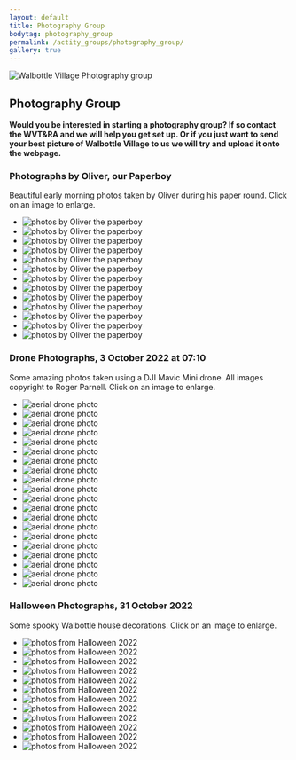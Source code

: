 ```yaml
---
layout: default
title: Photography Group
bodytag: photography_group
permalink: /actity_groups/photography_group/
gallery: true
---
```

	
<div class="container-fluid">
	<div class="row">
		<div class="mastImg">
			<img src="/assets/images/mastheadImg-photographyGroup.jpg" class="img-responsive" alt="Walbottle Village Photography group"/>
		</div>
	</div>
</div>

<div class="container-fluid groups"> <!-- container-fluid -->
	<div class="row"> <!-- row -->
		<div class="col-sm-1 col-xs-0"></div>
		<div class="col-sm-10 col-xs-12 mainPanel">
			<div class="row"> <!-- row -->
				<div class="col-xs-12">
					<h2>Photography Group</h2>
				</div>
			<div class="col-md-12 col-xs-12">
				<p><strong>Would you be interested in starting a photography group? If so contact the WVT&amp;RA and we will help you get set up.  Or if you just want to send your best picture of Walbottle Village to us we will try and upload it onto the webpage.</strong></p>
				<h3>Photographs by Oliver, our Paperboy</h3>
				<p>Beautiful early morning photos taken by Oliver during his paper round. Click on an image to enlarge.</p>
				<!-- feature slider -->
				<div class="demo hasActive">
					<ul id="imageGallery" class="gallery list-unstyled">                                    
						<li data-thumb="/assets/images/Oliver/1b5173be-dabf-4090-8ec1-43c07c1f1b9d1.jpg" data-src="/assets/images/Oliver/1b5173be-dabf-4090-8ec1-43c07c1f1b9d1.jpg"><img src="/assets/images/Oliver/1b5173be-dabf-4090-8ec1-43c07c1f1b9d1.jpg" alt="photos by Oliver the paperboy" class="img-responsive" loading="lazy" /></li>
						<li data-thumb="/assets/images/Oliver/4c2910cc-0cda-4e77-9abd-d826c045a9851.png" data-src="/assets/images/Oliver/4c2910cc-0cda-4e77-9abd-d826c045a9851.png"><img src="/assets/images/Oliver/4c2910cc-0cda-4e77-9abd-d826c045a9851.png" alt="photos by Oliver the paperboy" class="img-responsive" loading="lazy" /></li>
						<li data-thumb="/assets/images/Oliver/5afad7b1-9c0e-4d33-ae8b-2db561e6ee7d1.png" data-src="/assets/images/Oliver/5afad7b1-9c0e-4d33-ae8b-2db561e6ee7d1.png"><img src="/assets/images/Oliver/5afad7b1-9c0e-4d33-ae8b-2db561e6ee7d1.png" alt="photos by Oliver the paperboy" class="img-responsive" loading="lazy" /></li>
						<li data-thumb="/assets/images/Oliver/7da2a47c-9031-420a-98cf-0ee5658324441.png" data-src="/assets/images/Oliver/7da2a47c-9031-420a-98cf-0ee5658324441.png"><img src="/assets/images/Oliver/7da2a47c-9031-420a-98cf-0ee5658324441.png" alt="photos by Oliver the paperboy" class="img-responsive" loading="lazy" /></li>
						<li data-thumb="/assets/images/Oliver/741f0021-e11c-47db-a46a-5ef16b63c6091.png" data-src="/assets/images/Oliver/741f0021-e11c-47db-a46a-5ef16b63c6091.png"><img src="/assets/images/Oliver/741f0021-e11c-47db-a46a-5ef16b63c6091.png" alt="photos by Oliver the paperboy" class="img-responsive" loading="lazy" /></li>
						<li data-thumb="/assets/images/Oliver/4142e980-86ad-4a04-b93f-bbb96d2936021.jpg" data-src="/assets/images/Oliver/4142e980-86ad-4a04-b93f-bbb96d2936021.jpg"><img src="/assets/images/Oliver/4142e980-86ad-4a04-b93f-bbb96d2936021.jpg" alt="photos by Oliver the paperboy" class="img-responsive" loading="lazy" /></li>
						<li data-thumb="/assets/images/Oliver/9394c63b-80d6-43bd-9823-b8db9ee0a9d11.png" data-src="/assets/images/Oliver/9394c63b-80d6-43bd-9823-b8db9ee0a9d11.png"><img src="/assets/images/Oliver/9394c63b-80d6-43bd-9823-b8db9ee0a9d11.png" alt="photos by Oliver the paperboy" class="img-responsive" loading="lazy" /></li>
						<li data-thumb="/assets/images/Oliver/344347720_1542137582984717_3017062190229126320_n.png" data-src="/assets/images/Oliver/344347720_1542137582984717_3017062190229126320_n.png"><img src="/assets/images/Oliver/344347720_1542137582984717_3017062190229126320_n.png" alt="photos by Oliver the paperboy" class="img-responsive" loading="lazy" /></li>
						<li data-thumb="/assets/images/Oliver/344564681_1657596918080099_9094522447566645218_n.png" data-src="/assets/images/Oliver/344564681_1657596918080099_9094522447566645218_n.png"><img src="/assets/images/Oliver/344564681_1657596918080099_9094522447566645218_n.png" alt="photos by Oliver the paperboy" class="img-responsive" loading="lazy" /></li>
						<li data-thumb="/assets/images/Oliver/344570369_3413719235564489_8444950840268751753_n.png" data-src="/assets/images/Oliver/344570369_3413719235564489_8444950840268751753_n.png"><img src="/assets/images/Oliver/344570369_3413719235564489_8444950840268751753_n.png" alt="photos by Oliver the paperboy" class="img-responsive" loading="lazy" /></li>
						<li data-thumb="/assets/images/Oliver/344764391_623891462581260_2956264941370672818_n.png" data-src="/assets/images/Oliver/344764391_623891462581260_2956264941370672818_n.png"><img src="/assets/images/Oliver/344764391_623891462581260_2956264941370672818_n.png" alt="photos by Oliver the paperboy" class="img-responsive" loading="lazy" /></li>
						<li data-thumb="/assets/images/Oliver/acd0a450-0412-4918-be34-859b6c8ca3611.png" data-src="/assets/images/Oliver/acd0a450-0412-4918-be34-859b6c8ca3611.png"><img src="/assets/images/Oliver/acd0a450-0412-4918-be34-859b6c8ca3611.png" alt="photos by Oliver the paperboy" class="img-responsive" loading="lazy" /></li>
						<li data-thumb="/assets/images/Oliver/fd734f83-4f17-4431-bee5-bf948057d78a1.jpg" data-src="/assets/images/Oliver/fd734f83-4f17-4431-bee5-bf948057d78a1.jpg"><img src="/assets/images/Oliver/fd734f83-4f17-4431-bee5-bf948057d78a1.jpg" alt="photos by Oliver the paperboy" class="img-responsive" loading="lazy" /></li>
					</ul>
				</div>
				<h3>Drone Photographs, 3 October 2022 at 07:10</h3>
				<p>Some amazing photos taken using a DJI Mavic Mini drone. All images copyright to Roger Parnell. Click on an image to enlarge.</p>
				<!-- feature slider -->
				<div class="demo hasActive">
					<ul id="imageGallery2" class="gallery list-unstyled">
						<li data-thumb="/assets/images/DJI/Walbottle-sunrise-3-10-22-1.jpg" data-src="/assets/images/DJI/Walbottle-sunrise-3-10-22-1.jpg"><img src="/assets/images/DJI/Walbottle-sunrise-3-10-22-1.jpg" alt="aerial drone photo"  class="img-responsive" loading="lazy"/></li>
						<li data-thumb="/assets/images/DJI/Walbottle-sunrise-3-10-22-2.jpg" data-src="/assets/images/DJI/Walbottle-sunrise-3-10-22-2.jpg"><img src="/assets/images/DJI/Walbottle-sunrise-3-10-22-2.jpg" alt="aerial drone photo"  class="img-responsive" loading="lazy"/></li>
						<li data-thumb="/assets/images/DJI/Walbottle-sunrise-3-10-22-3.jpg" data-src="/assets/images/DJI/Walbottle-sunrise-3-10-22-3.jpg"><img src="/assets/images/DJI/Walbottle-sunrise-3-10-22-3.jpg" alt="aerial drone photo"  class="img-responsive" loading="lazy"/></li>
						<li data-thumb="/assets/images/DJI/Walbottle-sunrise-3-10-22-4.jpg" data-src="/assets/images/DJI/Walbottle-sunrise-3-10-22-4.jpg"><img src="/assets/images/DJI/Walbottle-sunrise-3-10-22-4.jpg" alt="aerial drone photo"  class="img-responsive" loading="lazy"/></li>
						<li data-thumb="/assets/images/DJI/Walbottle-sunrise-3-10-22-5.jpg" data-src="/assets/images/DJI/Walbottle-sunrise-3-10-22-5.jpg"><img src="/assets/images/DJI/Walbottle-sunrise-3-10-22-5.jpg" alt="aerial drone photo"  class="img-responsive" loading="lazy"/></li>
						<li data-thumb="/assets/images/DJI/Walbottle-sunrise-3-10-22-6.jpg" data-src="/assets/images/DJI/Walbottle-sunrise-3-10-22-6.jpg"><img src="/assets/images/DJI/Walbottle-sunrise-3-10-22-6.jpg" alt="aerial drone photo"  class="img-responsive" loading="lazy"/></li>
						<li data-thumb="/assets/images/DJI/Walbottle-sunrise-3-10-22-7.jpg" data-src="/assets/images/DJI/Walbottle-sunrise-3-10-22-7.jpg"><img src="/assets/images/DJI/Walbottle-sunrise-3-10-22-7.jpg" alt="aerial drone photo"  class="img-responsive" loading="lazy"/></li>
						<li data-thumb="/assets/images/DJI/Walbottle-sunrise-3-10-22-8.jpg" data-src="/assets/images/DJI/Walbottle-sunrise-3-10-22-8.jpg"><img src="/assets/images/DJI/Walbottle-sunrise-3-10-22-8.jpg" alt="aerial drone photo"  class="img-responsive" loading="lazy"/></li>
						<li data-thumb="/assets/images/DJI/Walbottle-sunrise-3-10-22-9.jpg" data-src="/assets/images/DJI/Walbottle-sunrise-3-10-22-9.jpg"><img src="/assets/images/DJI/Walbottle-sunrise-3-10-22-9.jpg" alt="aerial drone photo"  class="img-responsive" loading="lazy"/></li>
						<li data-thumb="/assets/images/DJI/Walbottle-sunrise-3-10-22-10.jpg" data-src="/assets/images/DJI/Walbottle-sunrise-3-10-22-10.jpg"><img src="/assets/images/DJI/Walbottle-sunrise-3-10-22-10.jpg" alt="aerial drone photo"  class="img-responsive" loading="lazy"/></li>
						<li data-thumb="/assets/images/DJI/Walbottle-sunrise-3-10-22-11.jpg" data-src="/assets/images/DJI/Walbottle-sunrise-3-10-22-11.jpg"><img src="/assets/images/DJI/Walbottle-sunrise-3-10-22-11.jpg" alt="aerial drone photo"  class="img-responsive" loading="lazy"/></li>
						<li data-thumb="/assets/images/DJI/Walbottle-sunrise-3-10-22-12.jpg" data-src="/assets/images/DJI/Walbottle-sunrise-3-10-22-12.jpg"><img src="/assets/images/DJI/Walbottle-sunrise-3-10-22-12.jpg" alt="aerial drone photo"  class="img-responsive" loading="lazy"/></li>
						<li data-thumb="/assets/images/DJI/Walbottle-sunrise-3-10-22-13.jpg" data-src="/assets/images/DJI/Walbottle-sunrise-3-10-22-13.jpg"><img src="/assets/images/DJI/Walbottle-sunrise-3-10-22-13.jpg" alt="aerial drone photo"  class="img-responsive" loading="lazy"/></li>
						<li data-thumb="/assets/images/DJI/Walbottle-sunrise-3-10-22-14.jpg" data-src="/assets/images/DJI/Walbottle-sunrise-3-10-22-14.jpg"><img src="/assets/images/DJI/Walbottle-sunrise-3-10-22-14.jpg" alt="aerial drone photo"  class="img-responsive" loading="lazy"/></li>
						<li data-thumb="/assets/images/DJI/Walbottle-sunrise-3-10-22-15.jpg" data-src="/assets/images/DJI/Walbottle-sunrise-3-10-22-15.jpg"><img src="/assets/images/DJI/Walbottle-sunrise-3-10-22-15.jpg" alt="aerial drone photo"  class="img-responsive" loading="lazy"/></li>
						<li data-thumb="/assets/images/DJI/Walbottle-sunrise-3-10-22-16.jpg" data-src="/assets/images/DJI/Walbottle-sunrise-3-10-22-16.jpg"><img src="/assets/images/DJI/Walbottle-sunrise-3-10-22-16.jpg" alt="aerial drone photo"  class="img-responsive" loading="lazy"/></li>
						<li data-thumb="/assets/images/DJI/Walbottle-sunrise-3-10-22-17.jpg" data-src="/assets/images/DJI/Walbottle-sunrise-3-10-22-17.jpg"><img src="/assets/images/DJI/Walbottle-sunrise-3-10-22-17.jpg" alt="aerial drone photo"  class="img-responsive" loading="lazy"/></li>
						<li data-thumb="/assets/images/DJI/Walbottle-sunrise-3-10-22-18.jpg" data-src="/assets/images/DJI/Walbottle-sunrise-3-10-22-18.jpg"><img src="/assets/images/DJI/Walbottle-sunrise-3-10-22-18.jpg" alt="aerial drone photo"  class="img-responsive" loading="lazy"/></li>
						<li data-thumb="/assets/images/DJI/Walbottle-sunrise-3-10-22-19.jpg" data-src="/assets/images/DJI/Walbottle-sunrise-3-10-22-19.jpg"><img src="/assets/images/DJI/Walbottle-sunrise-3-10-22-19.jpg" alt="aerial drone photo"  class="img-responsive" loading="lazy"/></li>
						<li data-thumb="/assets/images/DJI/Walbottle-sunrise-3-10-22-20.jpg" data-src="/assets/images/DJI/Walbottle-sunrise-3-10-22-20.jpg"><img src="/assets/images/DJI/Walbottle-sunrise-3-10-22-20.jpg" alt="aerial drone photo"  class="img-responsive" loading="lazy"/></li>
					</ul>
				 </div>
				<h3>Halloween Photographs, 31 October 2022</h3>
				<p>Some spooky Walbottle house decorations. Click on an image to enlarge.</p>
				<!-- feature slider -->
				<div class="demo hasActive">
					<ul id="imageGallery3" class="gallery list-unstyled">
						<li data-thumb="/assets/images/Halloween2022/IMG_8767.png" data-src="/assets/images/Halloween2022/IMG_8767.png"><img src="/assets/images/Halloween2022/IMG_8767.png" alt="photos from Halloween 2022" class="img-responsive" loading="lazy" /></li>
						<li data-thumb="/assets/images/Halloween2022/IMG_8768.png" data-src="/assets/images/Halloween2022/IMG_8768.png"><img src="/assets/images/Halloween2022/IMG_8768.png" alt="photos from Halloween 2022" class="img-responsive" loading="lazy" /></li>
						<li data-thumb="/assets/images/Halloween2022/IMG_8771.png" data-src="/assets/images/Halloween2022/IMG_8771.png"><img src="/assets/images/Halloween2022/IMG_8771.png" alt="photos from Halloween 2022" class="img-responsive" loading="lazy" /></li>
						<li data-thumb="/assets/images/Halloween2022/IMG_8773.png" data-src="/assets/images/Halloween2022/IMG_8773.png"><img src="/assets/images/Halloween2022/IMG_8773.png" alt="photos from Halloween 2022" class="img-responsive" loading="lazy" /></li>
						<li data-thumb="/assets/images/Halloween2022/IMG_8774.jpg" data-src="/assets/images/Halloween2022/IMG_8774.jpg"><img src="/assets/images/Halloween2022/IMG_8774.jpg" alt="photos from Halloween 2022" class="img-responsive" loading="lazy" /></li>
						<li data-thumb="/assets/images/Halloween2022/IMG_8776.jpg" data-src="/assets/images/Halloween2022/IMG_8776.jpg"><img src="/assets/images/Halloween2022/IMG_8776.jpg" alt="photos from Halloween 2022" class="img-responsive" loading="lazy" /></li>
						<li data-thumb="/assets/images/Halloween2022/IMG_8777.jpg" data-src="/assets/images/Halloween2022/IMG_8777.jpg"><img src="/assets/images/Halloween2022/IMG_8777.jpg" alt="photos from Halloween 2022" class="img-responsive" loading="lazy" /></li>
						<li data-thumb="/assets/images/Halloween2022/IMG_8778.png" data-src="/assets/images/Halloween2022/IMG_8778.png"><img src="/assets/images/Halloween2022/IMG_8778.png" alt="photos from Halloween 2022" class="img-responsive" loading="lazy" /></li>
						<li data-thumb="/assets/images/Halloween2022/IMG_8781.png" data-src="/assets/images/Halloween2022/IMG_8781.png"><img src="/assets/images/Halloween2022/IMG_8781.png" alt="photos from Halloween 2022" class="img-responsive" loading="lazy" /></li>
						<li data-thumb="/assets/images/Halloween2022/IMG_8784.png" data-src="/assets/images/Halloween2022/IMG_8784.png"><img src="/assets/images/Halloween2022/IMG_8784.png" alt="photos from Halloween 2022" class="img-responsive" loading="lazy" /></li>
						<li data-thumb="/assets/images/Halloween2022/IMG_8785.png" data-src="/assets/images/Halloween2022/IMG_8785.png"><img src="/assets/images/Halloween2022/IMG_8785.png" alt="photos from Halloween 2022" class="img-responsive" loading="lazy" /></li>
						<li data-thumb="/assets/images/Halloween2022/IMG_8786.png" data-src="/assets/images/Halloween2022/IMG_8786.png"><img src="/assets/images/Halloween2022/IMG_8786.png" alt="photos from Halloween 2022" class="img-responsive" loading="lazy" /></li>
					</ul>
				</div>
			</div>
		</div> <!-- /row -->
		<div class="col-md-1 col-xs-0"></div>
		</div>
	</div> <!-- /row -->
</div> <!-- /counter-fluid -->
